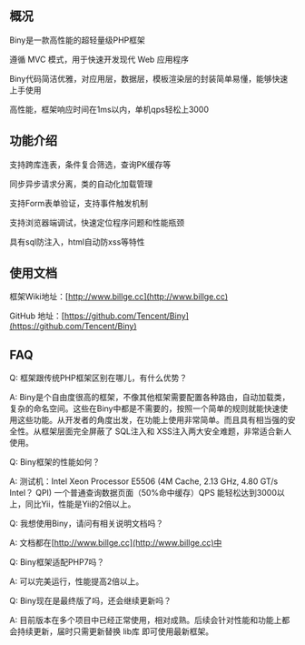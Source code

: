 ## 概况
Biny是一款高性能的超轻量级PHP框架

遵循 MVC 模式，用于快速开发现代 Web 应用程序

Biny代码简洁优雅，对应用层，数据层，模板渲染层的封装简单易懂，能够快速上手使用

高性能，框架响应时间在1ms以内，单机qps轻松上3000

## 功能介绍
支持跨库连表，条件复合筛选，查询PK缓存等

同步异步请求分离，类的自动化加载管理

支持Form表单验证，支持事件触发机制

支持浏览器端调试，快速定位程序问题和性能瓶颈

具有sql防注入，html自动防xss等特性

## 使用文档

框架Wiki地址：[http://www.billge.cc](http://www.billge.cc)

GitHub 地址：[https://github.com/Tencent/Biny](https://github.com/Tencent/Biny)

## FAQ

Q: 框架跟传统PHP框架区别在哪儿，有什么优势？

A: Biny是个自由度很高的框架，不像其他框架需要配置各种路由，自动加载类，复杂的命名空间。这些在Biny中都是不需要的，按照一个简单的规则就能快速使用这些功能。从开发者的角度出发，在功能上使用非常简单。而且具有相当强的安全性。从框架层面完全屏蔽了 SQL注入和 XSS注入两大安全难题，非常适合新人使用。

Q: Biny框架的性能如何？

A: 测试机：Intel Xeon Processor E5506 (4M Cache, 2.13 GHz, 4.80 GT/s Intel？ QPI)
一个普通查询数据页面（50%命中缓存）QPS 能轻松达到3000以上，同比Yii，性能是Yii的2倍以上。

Q: 我想使用Biny，请问有相关说明文档吗？

A: 文档都在[http://www.billge.cc](http://www.billge.cc)中

Q: Biny框架适配PHP7吗？

A: 可以完美运行，性能提高2倍以上。

Q: Biny现在是最终版了吗，还会继续更新吗？

A: 目前版本在多个项目中已经正常使用，相对成熟。后续会针对性能和功能上都会持续更新，届时只需更新替换 lib库 即可使用最新框架。